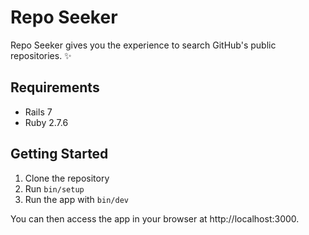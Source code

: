 # Repo Seeker

Repo Seeker gives you the experience to search GitHub's public repositories. ✨

## Requirements
- Rails 7
- Ruby 2.7.6

## Getting Started
1. Clone the repository
2. Run `bin/setup` 
3. Run the app with `bin/dev`

You can then access the app in your browser at http://localhost:3000.
